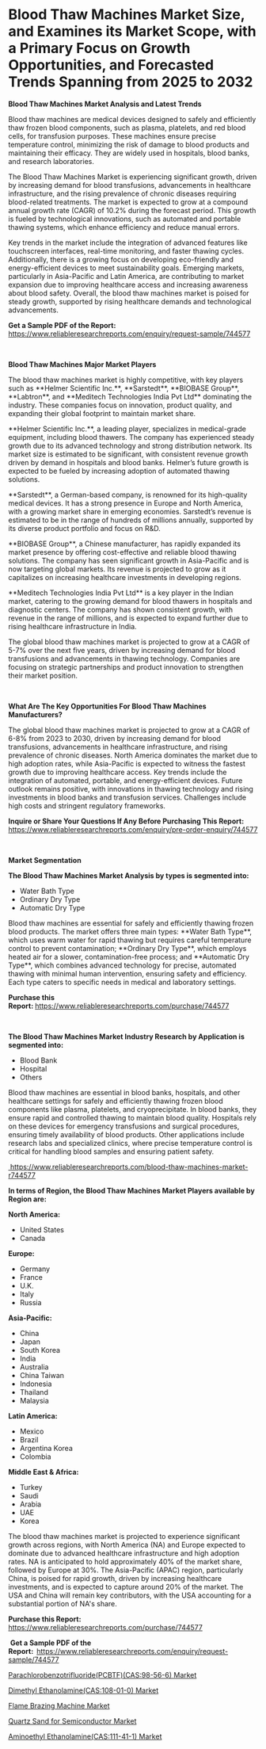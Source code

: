 <p><h1>Blood Thaw Machines Market Size, and Examines its Market Scope, with a Primary Focus on Growth Opportunities, and Forecasted Trends Spanning from 2025 to 2032</h1></p><p><strong>Blood Thaw Machines Market Analysis and Latest Trends</strong></p>
<p><p>Blood thaw machines are medical devices designed to safely and efficiently thaw frozen blood components, such as plasma, platelets, and red blood cells, for transfusion purposes. These machines ensure precise temperature control, minimizing the risk of damage to blood products and maintaining their efficacy. They are widely used in hospitals, blood banks, and research laboratories.</p><p>The Blood Thaw Machines Market is experiencing significant growth, driven by increasing demand for blood transfusions, advancements in healthcare infrastructure, and the rising prevalence of chronic diseases requiring blood-related treatments. The market is expected to grow at a compound annual growth rate (CAGR) of 10.2% during the forecast period. This growth is fueled by technological innovations, such as automated and portable thawing systems, which enhance efficiency and reduce manual errors.</p><p>Key trends in the market include the integration of advanced features like touchscreen interfaces, real-time monitoring, and faster thawing cycles. Additionally, there is a growing focus on developing eco-friendly and energy-efficient devices to meet sustainability goals. Emerging markets, particularly in Asia-Pacific and Latin America, are contributing to market expansion due to improving healthcare access and increasing awareness about blood safety. Overall, the blood thaw machines market is poised for steady growth, supported by rising healthcare demands and technological advancements.</p></p>
<p><strong>Get a Sample PDF of the Report:&nbsp;</strong> <a href="https://www.reliableresearchreports.com/enquiry/request-sample/744577?utm_campaign=24&utm_medium=2&utm_source=Github&utm_content=ia&utm_term=20012025&utm_id=blood-thaw-machines">https://www.reliableresearchreports.com/enquiry/request-sample/744577</a></p>
<p>&nbsp;</p>
<p><strong>Blood Thaw Machines Major Market Players</strong></p>
<p><p>The blood thaw machines market is highly competitive, with key players such as **Helmer Scientific Inc.**, **Sarstedt**, **BIOBASE Group**, **Labtron**, and **Meditech Technologies India Pvt Ltd** dominating the industry. These companies focus on innovation, product quality, and expanding their global footprint to maintain market share.</p><p>**Helmer Scientific Inc.**, a leading player, specializes in medical-grade equipment, including blood thawers. The company has experienced steady growth due to its advanced technology and strong distribution network. Its market size is estimated to be significant, with consistent revenue growth driven by demand in hospitals and blood banks. Helmer’s future growth is expected to be fueled by increasing adoption of automated thawing solutions.</p><p>**Sarstedt**, a German-based company, is renowned for its high-quality medical devices. It has a strong presence in Europe and North America, with a growing market share in emerging economies. Sarstedt’s revenue is estimated to be in the range of hundreds of millions annually, supported by its diverse product portfolio and focus on R&D.</p><p>**BIOBASE Group**, a Chinese manufacturer, has rapidly expanded its market presence by offering cost-effective and reliable blood thawing solutions. The company has seen significant growth in Asia-Pacific and is now targeting global markets. Its revenue is projected to grow as it capitalizes on increasing healthcare investments in developing regions.</p><p>**Meditech Technologies India Pvt Ltd** is a key player in the Indian market, catering to the growing demand for blood thawers in hospitals and diagnostic centers. The company has shown consistent growth, with revenue in the range of millions, and is expected to expand further due to rising healthcare infrastructure in India.</p><p>The global blood thaw machines market is projected to grow at a CAGR of 5-7% over the next five years, driven by increasing demand for blood transfusions and advancements in thawing technology. Companies are focusing on strategic partnerships and product innovation to strengthen their market position.</p></p>
<p>&nbsp;</p>
<p><strong>What Are The Key Opportunities For Blood Thaw Machines Manufacturers?</strong></p>
<p><p>The global blood thaw machines market is projected to grow at a CAGR of 6-8% from 2023 to 2030, driven by increasing demand for blood transfusions, advancements in healthcare infrastructure, and rising prevalence of chronic diseases. North America dominates the market due to high adoption rates, while Asia-Pacific is expected to witness the fastest growth due to improving healthcare access. Key trends include the integration of automated, portable, and energy-efficient devices. Future outlook remains positive, with innovations in thawing technology and rising investments in blood banks and transfusion services. Challenges include high costs and stringent regulatory frameworks.</p></p>
<p><strong>Inquire or Share Your Questions If Any Before Purchasing This Report:</strong> <a href="https://www.reliableresearchreports.com/enquiry/pre-order-enquiry/744577?utm_campaign=24&utm_medium=2&utm_source=Github&utm_content=ia&utm_term=20012025&utm_id=blood-thaw-machines">https://www.reliableresearchreports.com/enquiry/pre-order-enquiry/744577</a></p>
<p>&nbsp;</p>
<p><strong>Market Segmentation</strong></p>
<p><strong>The Blood Thaw Machines Market Analysis by types is segmented into:</strong></p>
<p><ul><li>Water Bath Type</li><li>Ordinary Dry Type</li><li>Automatic Dry Type</li></ul></p>
<p><p>Blood thaw machines are essential for safely and efficiently thawing frozen blood products. The market offers three main types: **Water Bath Type**, which uses warm water for rapid thawing but requires careful temperature control to prevent contamination; **Ordinary Dry Type**, which employs heated air for a slower, contamination-free process; and **Automatic Dry Type**, which combines advanced technology for precise, automated thawing with minimal human intervention, ensuring safety and efficiency. Each type caters to specific needs in medical and laboratory settings.</p></p>
<p><strong>Purchase this Report:&nbsp;</strong><a href="https://www.reliableresearchreports.com/purchase/744577?utm_campaign=24&utm_medium=2&utm_source=Github&utm_content=ia&utm_term=20012025&utm_id=blood-thaw-machines">https://www.reliableresearchreports.com/purchase/744577</a></p>
<p>&nbsp;</p>
<p><strong>The Blood Thaw Machines Market Industry Research by Application is segmented into:</strong></p>
<p><ul><li>Blood Bank</li><li>Hospital</li><li>Others</li></ul></p>
<p><p>Blood thaw machines are essential in blood banks, hospitals, and other healthcare settings for safely and efficiently thawing frozen blood components like plasma, platelets, and cryoprecipitate. In blood banks, they ensure rapid and controlled thawing to maintain blood quality. Hospitals rely on these devices for emergency transfusions and surgical procedures, ensuring timely availability of blood products. Other applications include research labs and specialized clinics, where precise temperature control is critical for handling blood samples and ensuring patient safety.</p></p>
<p><a href="https://www.reliableresearchreports.com/blood-thaw-machines-market-r744577?utm_campaign=24&utm_medium=2&utm_source=Github&utm_content=ia&utm_term=20012025&utm_id=blood-thaw-machines">&nbsp;https://www.reliableresearchreports.com/blood-thaw-machines-market-r744577</a></p>
<p><strong>In terms of Region, the Blood Thaw Machines Market Players available by Region are:</strong></p>
<p>
    <p> <strong> North America: </strong>
        <ul>
            <li>United States</li>
            <li>Canada</li>
        </ul>
        </p> 
    <p> <strong> Europe: </strong>
        <ul>
            <li>Germany</li>
            <li>France</li>
            <li>U.K.</li>
            <li>Italy</li>
            <li>Russia</li>
        </ul>
        </p> 
    <p> <strong> Asia-Pacific: </strong>
        <ul>
            <li>China</li>
            <li>Japan</li>
            <li>South Korea</li>
            <li>India</li>
            <li>Australia</li>
            <li>China Taiwan</li>
            <li>Indonesia</li>
            <li>Thailand</li>
            <li>Malaysia</li>
        </ul>
        </p> 
    <p> <strong> Latin America: </strong>
        <ul>
            <li>Mexico</li>
            <li>Brazil</li>
            <li>Argentina Korea</li>
            <li>Colombia</li>
        </ul>
        </p> 
    <p> <strong> Middle East & Africa: </strong>
        <ul>
            <li>Turkey</li>
            <li>Saudi</li>
            <li>Arabia</li>
            <li>UAE</li>
            <li>Korea</li>
        </ul>
    </p>
    </p>
<p><p>The blood thaw machines market is projected to experience significant growth across regions, with North America (NA) and Europe expected to dominate due to advanced healthcare infrastructure and high adoption rates. NA is anticipated to hold approximately 40% of the market share, followed by Europe at 30%. The Asia-Pacific (APAC) region, particularly China, is poised for rapid growth, driven by increasing healthcare investments, and is expected to capture around 20% of the market. The USA and China will remain key contributors, with the USA accounting for a substantial portion of NA's share.</p></p>
<p><strong>Purchase this Report: </strong><a href="https://www.reliableresearchreports.com/purchase/744577?utm_campaign=24&utm_medium=2&utm_source=Github&utm_content=ia&utm_term=20012025&utm_id=blood-thaw-machines">https://www.reliableresearchreports.com/purchase/744577</a></p>
<p>&nbsp;<strong>Get a Sample PDF of the Report:&nbsp;&nbsp;</strong><a href="https://www.reliableresearchreports.com/enquiry/request-sample/744577?utm_campaign=24&utm_medium=2&utm_source=Github&utm_content=ia&utm_term=20012025&utm_id=blood-thaw-machines">https://www.reliableresearchreports.com/enquiry/request-sample/744577</a></p>
<p><strong></strong></p>
<p><p><a href="https://github.com/jerhoskinson197676/Market-Research-Report-List-1/blob/main/parachlorobenzotrifluoridepcbtfcas98-56-6-market.md?utm_campaign=24&utm_medium=2&utm_source=Github&utm_content=ia&utm_term=20012025&utm_id=blood-thaw-machines">Parachlorobenzotrifluoride(PCBTF)(CAS:98-56-6) Market</a></p><p><a href="https://github.com/JosephineMcguire65/Market-Research-Report-List-1/blob/main/dimethyl-ethanolaminecas108-01-0-market.md?utm_campaign=24&utm_medium=2&utm_source=Github&utm_content=ia&utm_term=20012025&utm_id=blood-thaw-machines">Dimethyl Ethanolamine(CAS:108-01-0) Market</a></p><p><a href="https://github.com/shirleenfraker87/Market-Research-Report-List-1/blob/main/flame-brazing-machine-market.md?utm_campaign=24&utm_medium=2&utm_source=Github&utm_content=ia&utm_term=20012025&utm_id=blood-thaw-machines">Flame Brazing Machine Market</a></p><p><a href="https://github.com/YashRP12/Market-Research-Report-List-7/blob/main/quartz-sand-for-semiconductor-market.md?utm_campaign=24&utm_medium=2&utm_source=Github&utm_content=ia&utm_term=20012025&utm_id=blood-thaw-machines">Quartz Sand for Semiconductor Market</a></p><p><a href="https://github.com/norbeludie83/Market-Research-Report-List-1/blob/main/aminoethyl-ethanolaminecas111-41-1-market.md?utm_campaign=24&utm_medium=2&utm_source=Github&utm_content=ia&utm_term=20012025&utm_id=blood-thaw-machines">Aminoethyl Ethanolamine(CAS:111-41-1) Market</a></p></p>